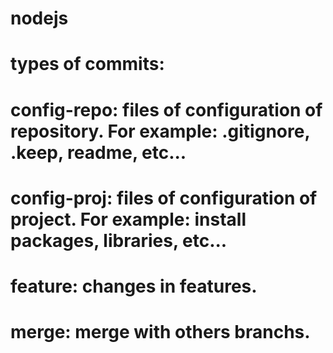 # nodejs
# types of commits:
# config-repo: files of configuration of repository. For example: .gitignore, .keep, readme, etc...
# config-proj: files of configuration of project. For example: install packages, libraries, etc...
# feature: changes in features.
# merge: merge with others branchs.
